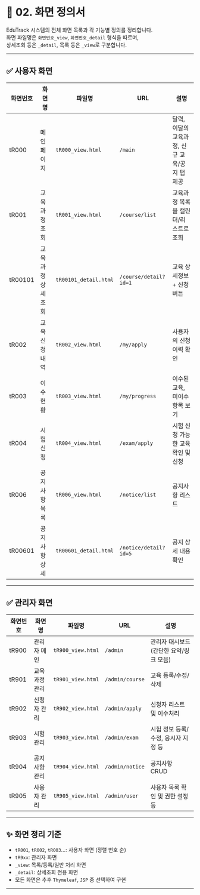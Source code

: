 # 📘 02. 화면 정의서

EduTrack 시스템의 전체 화면 목록과 각 기능별 정의를 정리합니다.  
화면 파일명은 `화면번호_view`, `화면번호_detail` 형식을 따르며,  
상세조회 등은 `_detail`, 목록 등은 `_view`로 구분합니다.

---

## ✅ 사용자 화면

| 화면번호 | 화면명 | 파일명 | URL | 설명 |
|----------|--------|--------|-----|------|
| tR000 | 메인페이지 | `tR000_view.html` | `/main` | 달력, 이달의 교육과정, 신규 교육/공지 탭 제공 |
| tR001 | 교육과정 조회 | `tR001_view.html` | `/course/list` | 교육과정 목록을 캘린더/리스트로 조회 |
| tR00101 | 교육과정 상세조회 | `tR00101_detail.html` | `/course/detail?id=1` | 교육 상세정보 + 신청 버튼 |
| tR002 | 교육신청 내역 | `tR002_view.html` | `/my/apply` | 사용자의 신청 이력 확인 |
| tR003 | 이수현황 | `tR003_view.html` | `/my/progress` | 이수된 교육, 미이수 항목 보기 |
| tR004 | 시험신청 | `tR004_view.html` | `/exam/apply` | 시험 신청 가능한 교육 확인 및 신청 |
| tR006 | 공지사항 목록 | `tR006_view.html` | `/notice/list` | 공지사항 리스트 |
| tR00601 | 공지사항 상세 | `tR00601_detail.html` | `/notice/detail?id=5` | 공지 상세 내용 확인 |

---

## ✅ 관리자 화면

| 화면번호 | 화면명 | 파일명 | URL | 설명 |
|----------|--------|--------|-----|------|
| tR900 | 관리자 메인 | `tR900_view.html` | `/admin` | 관리자 대시보드 (간단한 요약/링크 모음) |
| tR901 | 교육과정 관리 | `tR901_view.html` | `/admin/course` | 교육 등록/수정/삭제 |
| tR902 | 신청자 관리 | `tR902_view.html` | `/admin/apply` | 신청자 리스트 및 이수처리 |
| tR903 | 시험관리 | `tR903_view.html` | `/admin/exam` | 시험 정보 등록/수정, 응시자 지정 등 |
| tR904 | 공지사항 관리 | `tR904_view.html` | `/admin/notice` | 공지사항 CRUD |
| tR905 | 사용자 관리 | `tR905_view.html` | `/admin/user` | 사용자 목록 확인 및 권한 설정 등 |

---

## ✨ 화면 정리 기준

- `tR001`, `tR002`, `tR003`…: 사용자 화면 (정렬 번호 순)
- `tR9xx`: 관리자 화면
- `_view`: 목록/등록/일반 처리 화면
- `_detail`: 상세조회 전용 화면
- 모든 화면은 추후 `Thymeleaf`, `JSP` 중 선택하여 구현

---

